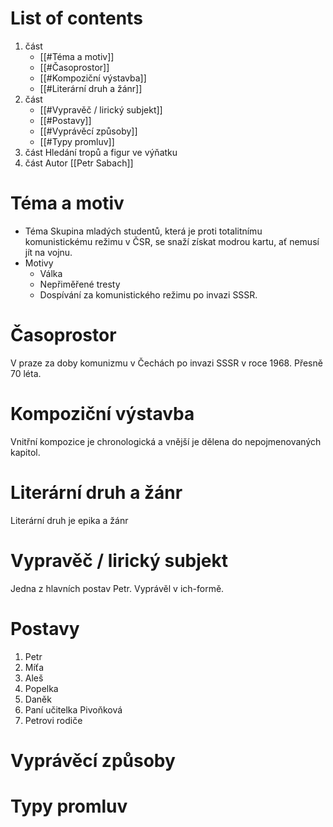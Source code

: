 # List of contents
1. část
	- [[#Téma a motiv]]
	- [[#Časoprostor]]
	- [[#Kompoziční výstavba]]
	- [[#Literární druh a žánr]]
2. část
	- [[#Vypravěč / lirický subjekt]]
	- [[#Postavy]]
	- [[#Vyprávěcí způsoby]]
	- [[#Typy promluv]]
3. část 
	Hledání tropů a figur ve výňatku
4. část
	Autor [[Petr Sabach]]

# Téma a motiv
- Téma
	Skupina mladých studentů, která je proti totalitnímu komunistickému režimu v ČSR, se snaží získat modrou kartu, ať nemusí jít na vojnu.
- Motivy
	- Válka
	- Nepřiměřené tresty
	- Dospívání za komunistického režimu po invazi SSSR. 

# Časoprostor
V praze za doby komunizmu v Čechách po invazi SSSR v roce 1968. Přesně 70 léta.

# Kompoziční výstavba
Vnitřní kompozice je chronologická a vnější je dělena do nepojmenovaných kapitol.

# Literární druh a žánr
Literární druh je epika a žánr

# Vypravěč / lirický subjekt
Jedna z hlavních postav Petr. Vyprávěl v ich-formě.

# Postavy
1. Petr
2. Míťa
3. Aleš
4. Popelka
5. Daněk
6. Paní učitelka Pivoňková
7. Petrovi rodiče
# Vyprávěcí způsoby


# Typy promluv